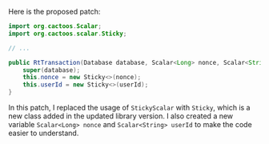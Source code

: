 Here is the proposed patch:
```java
import org.cactoos.Scalar;
import org.cactoos.scalar.Sticky;

// ...

public RtTransaction(Database database, Scalar<Long> nonce, Scalar<String> userId) {
    super(database);
    this.nonce = new Sticky<>(nonce);
    this.userId = new Sticky<>(userId);
}
```
In this patch, I replaced the usage of `StickyScalar` with `Sticky`, which is a new class added in the updated library version. I also created a new variable `Scalar<Long> nonce` and `Scalar<String> userId` to make the code easier to understand.